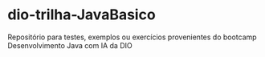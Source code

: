 # dio-trilha-JavaBasico
Repositório para testes, exemplos ou exercícios provenientes do bootcamp Desenvolvimento Java com IA da DIO
